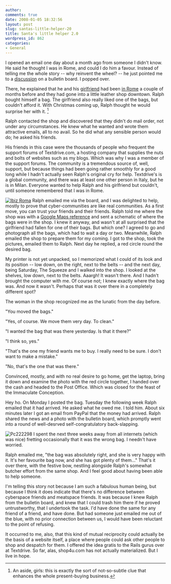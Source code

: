 ```yaml
---
author:
comments: true
date: 2008-01-05 18:32:56
layout: post
slug: santas-little-helper-20
title: Santa's little helper 2.0
wordpress_id: 862
categories:
- General
---
```


I opened an email one day about a month ago from someone I didn't know. He said he thought I was in Rome, and could I do him a favour. Instead of telling me the whole story -- why reinvent the wheel? -- he just pointed me to a [discussion](http://discuss.joyent.com/viewtopic.php?id=18726) on a bulletin board. I popped over.

There, he explained that he and his [girlfriend](http://www.flickr.com/photos/rvdh/2084130233/in/set-72157603369334815/) had been [in Rome](http://www.flickr.com/photos/rvdh/sets/72157603369334815/) a couple of months before and they had gone into a little leather shop downtown. Ralph bought himself a bag. The girlfriend also really liked one of the bags, but couldn't afford it. With Christmas coming up, Ralph thought he would surprise her with it. [^fn1]

Ralph contacted the shop and discovered that they didn't do mail order, not under any circumstances. He knew what he wanted and wrote them attractive emails, all to no avail. So he did what any sensible person would do; he asked his friends.

His friends in this case were the thousands of people who frequent the support forums of Textdrive.com, a hosting company that supplies the nuts and bolts of websites such as my blogs. Which was why I was a member of the support forums. The community is a tremendous source of, well, support, but because things had been going rather smoothly for a good long while I hadn't actually seen Ralph's original cry for help. Textdrive's is a global community, and there was at least one other person in Italy, but he is in Milan. Everyone wanted to help Ralph and his girlfriend but couldn't, until someone remembered that I was in Rome.

[![Ibiz Roma](http://jeremycherfas.net/uploads/ibiz-roma-tm.jpg)](http://jeremycherfas.net/uploads/ibiz-roma.gif) Ralph emailed me via the board, and I was delighted to help, mostly to prove that cyber-communities are like real communities. As a first move, you can trust your friends and their friends. Ralph told me where the shop was with a [Google Maps reference](http://maps.google.de/maps?f=q&hl=de&geocode=&time=&date=&ttype=&q=via+dei+chiavari+39,+00186+roma&sll=51.124213,10.546875&sspn=12.756504,39.067383&ie=UTF8&ll=41.89493,12.474267&spn=0.007379,0.019076&z=16&om=1) and sent a schematic of where the bags were in the shop. I knew it anyway, and wasn't at all surprised that the girlfriend had fallen for one of their bags. But which one? I agreed to go and photograph all the bags, which had to wait a day or two. Meanwhile, Ralph emailed the shop to prepare them for my coming. I got to the shop, took the pictures, emailed them to Ralph. Next day he replied, a red circle round the desired bag.

My printer is not yet unpacked, so I memorized what I could of its look and its position -- low down, on the right, next to the belts -- and the next day, being Saturday, The Squeeze and I walked into the shop. I looked at the shelves, low down, next to the belts. Aaargh! It wasn't there. And I hadn't brought the computer with me. Of course not; I knew exactly where the bag was. And now it wasn't. Perhaps that was it over there in a completely different spot?

The woman in the shop recognized me as the lunatic from the day before.

"You moved the bags."

"Yes, of course. We move them very day. To clean."

"I wanted the bag that was there yesterday. Is that it there?"

"I think so, yes."

"That's the one my friend wants me to buy. I really need to be sure. I don't want to make a mistake."

"No, that's the one that was there."

Convinced, mostly, and with no real desire to go home, get the laptop, bring it down and examine the photo with the red circle together, I handed over the cash and headed to the Post Office. Which was closed for the feast of the Immaculate Conception.

Hey ho. On Monday I posted the bag. Tuesday the following week Ralph emailed that it had arrived. He asked what he owed me. I told him. About six minutes later I got an email from PayPal that the money had arrived. Ralph shared the news and a photo with the bulletin board, which promptly went into a round of well-desrved self-congratulatory back-slapping.

![Pc222298](http://jeremycherfas.net/uploads/pc222298.jpg) I spent the next three weeks away from all internets (which was nice) fretting occasionally that it was the wrong bag. I needn't have worried.

Ralph emailed me, "the bag was absolutely right, and she is very happy with it. It's her favourite bag now, and she has got plenty of them..." That's it over there, with the festive bow, nestling alongside Ralph's somewhat butcher effort from the same shop. And I feel good about having been able to help someone.

I'm telling this story not because I am such a fabulous human being, but because I think it does indicate that there's no difference between cyberspace friends and meatspace friends. It was because I knew Ralph from the bulletin board, and knew that I could trash him there if he proved untrustworthy, that I undertook the task. I'd have done the same for any friend of a friend, and have done. But had someone just emailed me out of the blue, with no prior connection between us, I would have been reluctant to the point of refusing.

It occurred to me, also, that this kind of mutual reciprocity could actually be the basis of a website itself, a place where people could ask other people to shop and despatch for them. I offered the idea gratis to the Rails gurus over at Textdrive. So far, alas, shop4u.com has not actually materialized. But I live in hope.

[^fn1]: An aside, girls: this is exactly the sort of not-so-subtle clue that enhances the whole present-buying business.
